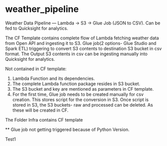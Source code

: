 # weather_pipeline
Weather Data Pipeline — Lambda → S3 → Glue Job (JSON to CSV). Can be fed to Quicksight for analytics.

The CF Template contains complete flow of Lambda fetching weather data from Open API and ingesting it to S3. Glue job(2 options- Glue Studio and Spark ETL) triggering to convert S3 contents to destination S3 bucket in csv format.
The Output S3 contents in csv can be ingesting manually into Quicksight for analytics.


Not contained in CF template:
1.	Lambda Function and its dependencies.
2.	The complete Lambda function package resides in S3 bucket.
3.	The S3 bucket and key are mentioned as parameters in CF template.
4.	For the first time, Glue job needs to be created manually for csv creation. This stores script for the conversion in S3. Once script is stored in S3, the S3 buckets- raw and processed can be deleted. As these will be created in CF.


The Folder Infra contains CF template

** Glue job not getting triggered because of Python Version.

Test1
